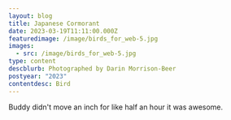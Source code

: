 ```yaml
---
layout: blog
title: Japanese Cormorant
date: 2023-03-19T11:11:00.000Z
featuredimage: /image/birds_for_web-5.jpg
images:
  - src: /image/birds_for_web-5.jpg
type: content
descblurb: Photographed by Darin Morrison-Beer
postyear: "2023"
contentdesc: Bird
---
```

Buddy didn't move an inch for like half an hour it was awesome. 
